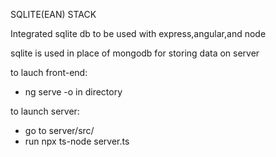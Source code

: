 SQLITE(EAN) STACK

Integrated sqlite db to be used with express,angular,and node

sqlite is used in place of mongodb for storing data on server

to lauch front-end: 
* ng serve -o in directory

to launch server:
* go to server/src/
* run npx ts-node server.ts